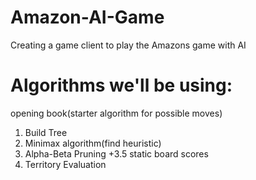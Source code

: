 # Amazon-AI-Game
Creating a game client to play the Amazons game with AI

# Algorithms we'll be using:
opening book(starter algorithm for possible moves)
1. Build Tree
2. Minimax algorithm(find heuristic)
3. Alpha-Beta Pruning
+3.5 static board scores
4. Territory Evaluation


